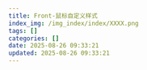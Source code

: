 ```yaml
---
title: Front-鼠标自定义样式
index_img: /img_index/index/XXXX.png
tags: []
categories: []
date: 2025-08-26 09:33:21
updated: 2025-08-26 09:33:21
---
```

